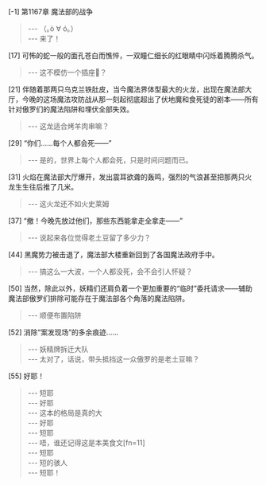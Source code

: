 
[-1] 第1167章 魔法部的战争
>--- （｡ò ∀ ó｡）<br>
>--- 来了！<br>

[17] 可怖的蛇一般的面孔苍白而憔悴，一双瞳仁细长的红眼睛中闪烁着腾腾杀气。
>--- 这不模仿一个插座👃？<br>

[21] 伴随着那两只乌克兰铁肚皮，当今魔法界体型最大的火龙，出现在魔法部大厅，今晚的这场魔法攻防战从那一刻起彻底超出了伏地魔和食死徒的剧本——所有针对傲罗们的魔法陷阱和埋伏全部失效。
>--- 这龙适合烤羊肉串嘛？<br>

[29] “你们……每个人都会死——”
>--- 是的，世界上每个人都会死，只是时间问题而已。<br>

[31] 火焰在魔法部大厅爆开，发出震耳欲聋的轰鸣，强烈的气浪甚至把那两只火龙生生往后推了几米。
>--- 这火龙还不如火史莱姆<br>

[37] “撤！今晚先放过他们，那些东西能拿走全拿走——”
>--- 说起来各位觉得老土豆留了多少力？<br>

[44] 黑魔势力被击退了，魔法部大楼重新回到了各国魔法政府手中。
>--- 搞这么一大波，一个人都没死，会不会引人怀疑？<br>

[50] 当然，除此以外，妖精们还肩负着一个更加重要的“临时”委托请求——辅助魔法部傲罗们排除可能存在于魔法部各个角落的魔法陷阱。
>--- 顺便布置陷阱<br>

[52] 消除“案发现场”的多余痕迹……
>--- 妖精牌拆迁大队<br>
>--- 太对了，话说，带头抵挡这一众傲罗的是老土豆嘛？<br>

[55] 好耶！
>--- 短耶<br>
>--- 好耶<br>
>--- 这本的格局是真的大<br>
>--- 好耶<br>
>--- 短耶<br>
>--- 唔，谁还记得这是本美食文[fn=11]<br>
>--- 短耶<br>
>--- 短的骇人<br>
>--- 短耶！<br>
